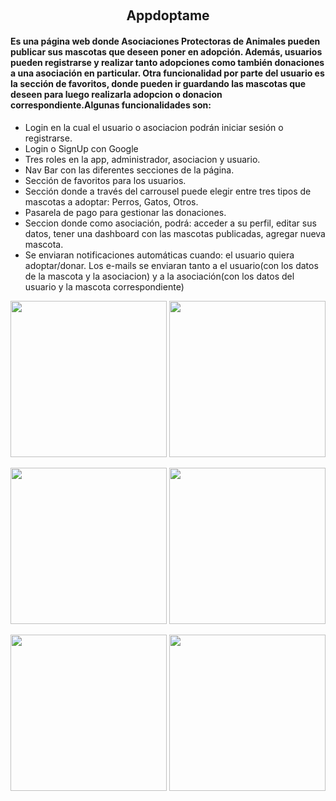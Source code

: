 
&nbsp;

<h2 align="center">Appdoptame</h2>
<h4> Es una página web donde Asociaciones Protectoras de Animales pueden publicar sus mascotas que deseen poner en adopción. Además, usuarios pueden registrarse y realizar tanto adopciones como también donaciones a una asociación en particular. Otra funcionalidad por parte del usuario es la sección de favoritos, donde pueden ir guardando las mascotas que deseen para luego realizarla adopcion o donacion correspondiente.Algunas funcionalidades son:</h4>

<ul>
<li>Login en la cual el usuario o asociacion podrán iniciar sesión o registrarse.</li>
<li>Login o SignUp con Google</li>
<li>Tres roles en la app, administrador, asociacion y usuario.</li>
<li>Nav Bar con las diferentes secciones de la página. </li>
<li>Sección de favoritos para los usuarios. </li>
<li>Sección donde a través del carrousel puede elegir entre tres tipos de mascotas a adoptar: Perros, Gatos, Otros. </li>
<li> Pasarela de pago para gestionar las donaciones.</li>
<li>Seccion donde como asociación, podrá: acceder a su perfil, editar sus datos, tener una dashboard con las mascotas publicadas, agregar nueva mascota.</li>
<li>Se enviaran notificaciones automáticas cuando: el usuario quiera adoptar/donar. Los e-mails se enviaran tanto a el usuario(con los datos de la mascota y la asociacion) y a la asociación(con los datos del usuario y la mascota correspondiente)</li>
</ul>

<p align="center">
  <a><img width="250px" src=https://i.postimg.cc/nLycxGLK/Screenshot-2023-04-13-at-17-00-15-React-App.png/></a>
  <a><img width="250px" src=https://i.postimg.cc/NGkbMQb5/Screenshot-2023-04-13-at-17-00-29-React-App.png></a>
</p>

<p align="center">
  <a><img width="250px" src=https://i.postimg.cc/L694mXmW/Screenshot-2023-04-13-at-17-14-12-React-App.png /></a>
  <a><img width="250px" src=https://i.postimg.cc/vTdBrtF8/Screenshot-2023-04-13-at-17-01-37-React-App.png /></a>
</p>

<p align="center">
  <a><img width="250px"  src=https://i.postimg.cc/hPsjmmCg/Screenshot-2023-04-13-at-17-02-17-React-App.png/></a>
  <a><img width="250px" src=https://i.postimg.cc/W3drWnHM/Screenshot-2023-04-13-at-17-10-16-React-App.png /></a>
</p>

&nbsp;
